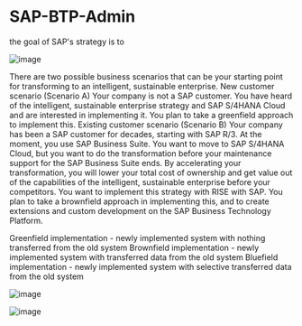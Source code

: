 # SAP-BTP-Admin

the goal of SAP's strategy is to 

![image](https://github.com/user-attachments/assets/ef1fa62d-9015-442f-bae9-974ba3b338d2)


There are two possible business scenarios that can be your starting point for transforming to an intelligent, sustainable enterprise.
New customer scenario (Scenario A)
Your company is not a SAP customer. You have heard of the intelligent, sustainable enterprise strategy and SAP S/4HANA Cloud and are interested in implementing it. You plan to take a greenfield approach to implement this.
Existing customer scenario (Scenario B)
Your company has been a SAP customer for decades, starting with SAP R/3. At the moment, you use SAP Business Suite. You want to move to SAP S/4HANA Cloud, but you want to do the transformation before your maintenance support for the SAP Business Suite ends. By accelerating your transformation, you will lower your total cost of ownership and get value out of the capabilities of the intelligent, sustainable enterprise before your competitors. You want to implement this strategy with RISE with SAP. You plan to take a brownfield approach in implementing this, and to create extensions and custom development on the SAP Business Technology Platform.

Greenfield implementation - newly implemented system with nothing transferred from the old system 
Brownfield implementation - newly implemented system with transferred data from the old system 
Bluefield implementation - newly implemented system with selective transferred data from the old system

![image](https://github.com/user-attachments/assets/f21d302b-dc8d-4308-9d0d-e2b922b1af72)

![image](https://github.com/user-attachments/assets/4792e927-2173-49e1-8296-c1cce2f5416b)


